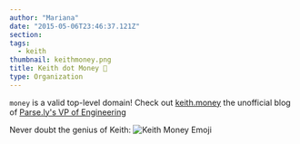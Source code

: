 ```yaml
---
author: "Mariana"
date: "2015-05-06T23:46:37.121Z"
section:
tags:
  - keith
thumbnail: keithmoney.png
title: Keith dot Money 💸
type: Organization
---
```


`money` is a valid top-level domain! Check out [keith.money](http://keith.money/) the unofficial blog of [Parse.ly's VP of Engineering](https://www.parse.ly/about/keith_bourgoin/)

Never doubt the genius of Keith: ![Keith Money Emoji](./keithmoney.png)
